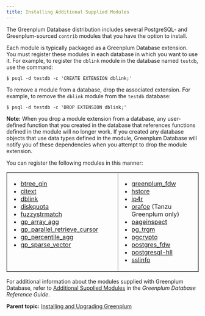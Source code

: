 ```yaml
---
title: Installing Additional Supplied Modules 
---
```


The Greenplum Database distribution includes several PostgreSQL- and Greenplum-sourced `contrib` modules that you have the option to install.

Each module is typically packaged as a Greenplum Database extension. You must register these modules in each database in which you want to use it. For example, to register the `dblink` module in the database named `testdb`, use the command:

```
$ psql -d testdb -c 'CREATE EXTENSION dblink;'
```

To remove a module from a database, drop the associated extension. For example, to remove the `dblink` module from the `testdb` database:

```
$ psql -d testdb -c 'DROP EXTENSION dblink;'
```

**Note:** When you drop a module extension from a database, any user-defined function that you created in the database that references functions defined in the module will no longer work. If you created any database objects that use data types defined in the module, Greenplum Database will notify you of these dependencies when you attempt to drop the module extension.

You can register the following modules in this manner:

<table cellpadding="4" cellspacing="0" summary="" border="1" class="simpletable"><col style="width:33.33333333333333%" /><col style="width:33.33333333333333%" /><thead></thead><tbody><tr>
<td style="vertical-align:top;">
<ul class="ul" id="topic_d45_wcw_pgb__ul_tc3_nlx_wp">
<li class="li"><a class="xref" href="../ref_guide/modules/btree_gin.html">btree_gin</a></li>
<li class="li"><a class="xref" href="../ref_guide/modules/citext.html">citext</a></li>
<li class="li"><a class="xref" href="../ref_guide/modules/dblink.html">dblink</a></li>
<li class="li"><a class="xref" href="../ref_guide/modules/diskquota.html">diskquota</a></li>
<li class="li"><a class="xref" href="../ref_guide/modules/fuzzystrmatch.html">fuzzystrmatch</a></li>
<li class="li"><a class="xref" href="../ref_guide/modules/gp_array_agg.html">gp_array_agg</a></li>
<li class="li"><a class="xref" href="../ref_guide/modules/gp_parallel_retrieve_cursor.html">gp_parallel_retrieve_cursor</a></li>
<li class="li"><a class="xref" href="../ref_guide/modules/gp_percentile_agg.html">gp_percentile_agg</a></li>
<li class="li"><a class="xref" href="../ref_guide/modules/gp_sparse_vector.html">gp_sparse_vector</a></li>
</ul>
</td>
<td style="vertical-align:top;">
<ul class="ul">
<li class="li"><a class="xref" href="../ref_guide/modules/greenplum_fdw.html">greenplum_fdw</a></li>
<li class="li"><a class="xref" href="../ref_guide/modules/hstore.html">hstore</a></li>
<li class="li"><a class="xref" href="../ref_guide/modules/ip4r.html">ip4r</a></li>
<li class="li"><a class="xref" href="../ref_guide/modules/orafce_ref.html">orafce</a> (Tanzu Greenplum only)</li>
<li class="li"><a class="xref" href="../ref_guide/modules/pageinspect.html">pageinspect</a></li>
<li class="li"><a class="xref" href="../ref_guide/modules/pg_trgm.html">pg_trgm</a></li>
<li class="li"><a class="xref" href="../ref_guide/modules/pgcrypto.html">pgcrypto</a></li>
<li class="li"><a class="xref" href="../ref_guide/modules/postgres_fdw.html">postgres_fdw</a></li>
<li class="li"><a class="xref" href="../ref_guide/modules/postgresql-hll.html">postgresql-hll</a></li>
<li class="li"><a class="xref" href="../ref_guide/modules/sslinfo.html">sslinfo</a></li>
</ul>
</td>
</tr>
</tbody></table>

For additional information about the modules supplied with Greenplum Database, refer to [Additional Supplied Modules](../ref_guide/modules/intro.html) in the *Greenplum Database Reference Guide*.

**Parent topic:** [Installing and Upgrading Greenplum](install_guide.html)

